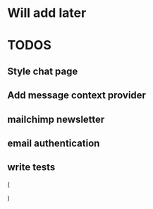 # Will add later

# TODOS

## Style chat page

## Add message context provider

## mailchimp newsletter

## email authentication

## write tests

(<blockquote class="imgur-embed-pub" lang="en" data-id="a/Eo8H9ZC" data-context="false" ><a href="//imgur.com/a/Eo8H9ZC"></a></blockquote><script async src="//s.imgur.com/min/embed.js" charset="utf-8"></script>)
